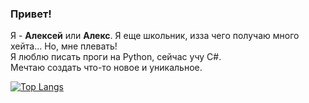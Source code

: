 ### Привет!

Я - **Алексей** или **Алекс**. Я еще школьник, изза чего получаю много хейта... Но, мне плевать!
<br>
Я люблю писать проги на Python, сейчас учу C#.
<br>
Мечтаю создать что-то новое и уникальное.

[![Top Langs](https://github-readme-stats.vercel.app/api/top-langs/?username=fonzyal&layout=compact)](https://github.com/anuraghazra/github-readme-stats)
